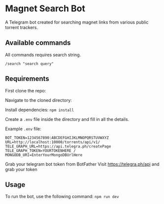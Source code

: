 # Magnet Search Bot
A Telegram bot created for searching magnet links from various public torrent trackers.

## Available commands
All commands requires search string.
```
/search "search query" 

```

## Requirements
First clone the repo: 

Navigate to the cloned directory: 

Install dependencies: ``` npm install ```

Create a `.env` file inside the directory and fill in all the details.

Example `.env` file:
```
BOT_TOKEN=1234567890:ABCDEFGHIJKLMNOPQRSTUVWXYZ
URL=http://localhost:10000/torrents/api/v1/
TELE_GRAPH_URL=https://api.telegra.ph/createPage
TELE_GRAPH_TOKEN=YOURTOKENHERE /
MONGODB_URI=EnterYourMongoDBUrlHere
```
Grab your telegram bot token from BotFather
Visit https://telegra.ph/api and grab your token

## Usage
To run the bot, use the following command: ``` npm run dev ```

